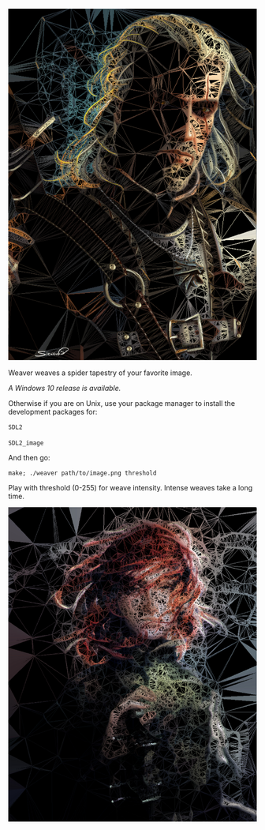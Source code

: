 ![screenshot](img/geralt.png)

Weaver weaves a spider tapestry of your favorite image.

*A Windows 10 release is available.*

Otherwise if you are on Unix, use your package manager to install the development packages for:

    SDL2

    SDL2_image

And then go:

    make; ./weaver path/to/image.png threshold

Play with threshold (0-255) for weave intensity. Intense weaves take a long time.

![screenshot](img/kvothe.png)
